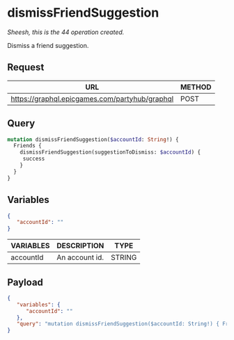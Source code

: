 # dismissFriendSuggestion
*Sheesh, this is the 44 operation created.*

Dismiss a friend suggestion.

## Request
| URL | METHOD |
| - | - |
| https://graphql.epicgames.com/partyhub/graphql | POST |

## Query
```graphql
mutation dismissFriendSuggestion($accountId: String!) {
  Friends {
    dismissFriendSuggestion(suggestionToDismiss: $accountId) {
     success
    }
  }
}
```

## Variables
```json
{
   "accountId": ""
}
```
| VARIABLES | DESCRIPTION | TYPE |
| - | - | - |
| accountId | An account id. | STRING |

## Payload
```json
{
   "variables": {
      "accountId": ""
   },
   "query": "mutation dismissFriendSuggestion($accountId: String!) { Friends { dismissFriendSuggestion(suggestionToDismiss: $accountId) { success } } }"
}
```